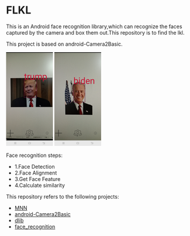 # FLKL
This is an Android face recognition library,which can recognize the faces captured by the camera and box them out.This repository is to find the lkl.

This project is based on android-Camera2Basic.

<img src="screenshot/Screenshot_20200802_214043.jpg" height="256"/>
<img src="screenshot/Screenshot_20200802_214736.jpg" height="256"/>

Face recognition steps:
- 1.Face Detection
- 2.Face Alignment
- 3.Get Face Feature
- 4.Calculate similarity

This repository refers to the following projects:
- [MNN](https://github.com/alibaba/MNN)
- [android-Camera2Basic](https://github.com/googlearchive/android-Camera2Basic)
- [dlib](https://github.com/davisking/dlib)
- [face_recognition](https://github.com/ageitgey/face_recognition)
